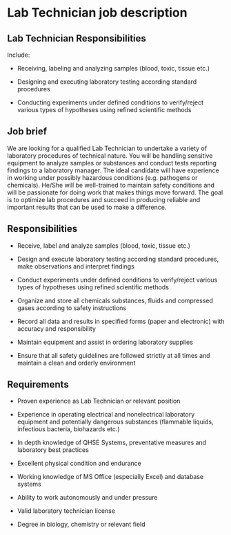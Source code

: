 # Lab Technician job description


## Lab Technician Responsibilities

Include:

* Receiving, labeling and analyzing samples (blood, toxic, tissue etc.)

* Designing and executing laboratory testing according standard procedures

* Conducting experiments under defined conditions to verify/reject various types of hypotheses using refined scientific methods


## Job brief

We are looking for a qualified Lab Technician to undertake a variety of laboratory procedures of technical nature. You will be handling sensitive equipment to analyze samples or substances and conduct tests reporting findings to a laboratory manager.
The ideal candidate will have experience in working under possibly hazardous conditions (e.g. pathogens or chemicals). He/She will be well-trained to maintain safety conditions and will be passionate for doing work that makes things move forward.
The goal is to optimize lab procedures and succeed in producing reliable and important results that can be used to make a difference.


## Responsibilities

* Receive, label and analyze samples (blood, toxic, tissue etc.)

* Design and execute laboratory testing according standard procedures, make observations and interpret findings

* Conduct experiments under defined conditions to verify/reject various types of hypotheses using refined scientific methods

* Organize and store all chemicals substances, fluids and compressed gases according to safety instructions

* Record all data and results in specified forms (paper and electronic) with accuracy and responsibility

* Maintain equipment and assist in ordering laboratory supplies

* Ensure that all safety guidelines are followed strictly at all times and maintain a clean and orderly environment


## Requirements

* Proven experience as Lab Technician or relevant position

* Experience in operating electrical and nonelectrical laboratory equipment and potentially dangerous substances (flammable liquids, infectious bacteria, biohazards etc.)

* In depth knowledge of QHSE Systems, preventative measures and laboratory best practices

* Excellent physical condition and endurance

* Working knowledge of MS Office (especially Excel) and database systems

* Ability to work autonomously and under pressure

* Valid laboratory technician license

* Degree in biology, chemistry or relevant field
